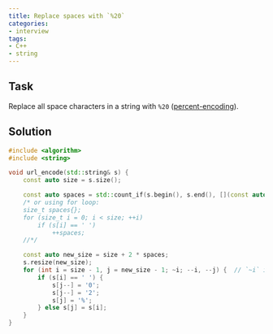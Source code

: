 ```yaml
---
title: Replace spaces with `%20`
categories:
- interview
tags:
- C++
- string
---
```

## Task
Replace all space characters in a string with `%20`
([percent-encoding](https://en.wikipedia.org/wiki/URL_encoding "URL encoding — Wikipedia")).

## Solution
```cpp {title="encode_spaces.cpp"}
#include <algorithm>
#include <string>

void url_encode(std::string& s) {
    const auto size = s.size();

    const auto spaces = std::count_if(s.begin(), s.end(), [](const auto& c) { return c == ' '; });
    /* or using for loop:
    size_t spaces{};
    for (size_t i = 0; i < size; ++i)
        if (s[i] == ' ')
            ++spaces;
    //*/

    const auto new_size = size + 2 * spaces;
    s.resize(new_size);
    for (int i = size - 1, j = new_size - 1; ~i; --i, --j) {  // `~i` is the same as `i >= 0`
        if (s[i] == ' ') {
            s[j--] = '0';
            s[j--] = '2';
            s[j] = '%';
        } else s[j] = s[i];
    }
}
```
